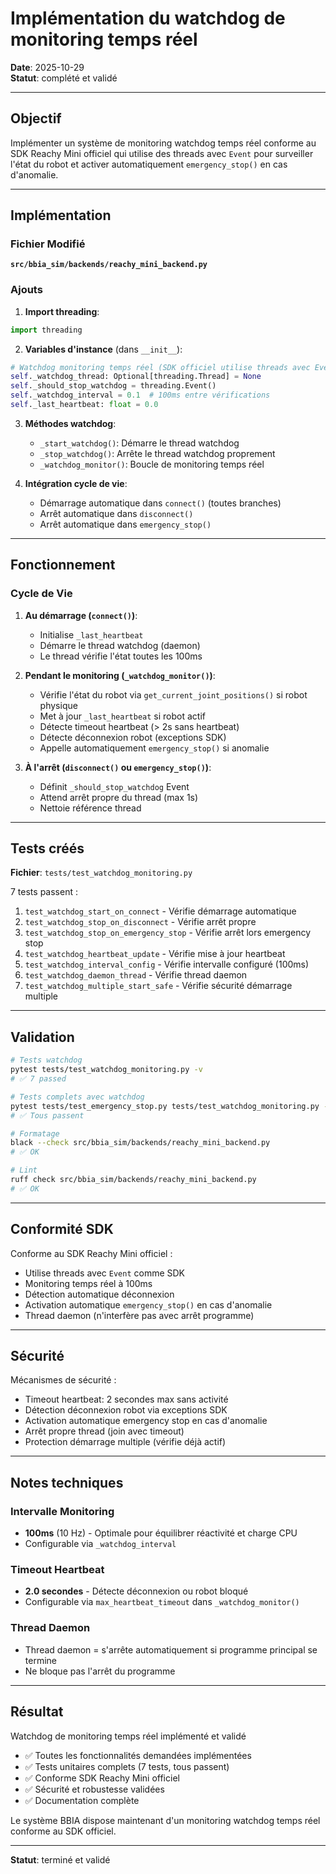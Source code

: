 # Implémentation du watchdog de monitoring temps réel

**Date**: 2025-10-29  
**Statut**: complété et validé

---

## Objectif

Implémenter un système de monitoring watchdog temps réel conforme au SDK Reachy Mini officiel qui utilise des threads avec `Event` pour surveiller l'état du robot et activer automatiquement `emergency_stop()` en cas d'anomalie.

---

## Implémentation

### Fichier Modifié

**`src/bbia_sim/backends/reachy_mini_backend.py`**

### Ajouts

1. **Import threading**:
```python
import threading
```

2. **Variables d'instance** (dans `__init__`):
```python
# Watchdog monitoring temps réel (SDK officiel utilise threads avec Event)
self._watchdog_thread: Optional[threading.Thread] = None
self._should_stop_watchdog = threading.Event()
self._watchdog_interval = 0.1  # 100ms entre vérifications
self._last_heartbeat: float = 0.0
```

3. **Méthodes watchdog**:
   - `_start_watchdog()`: Démarre le thread watchdog
   - `_stop_watchdog()`: Arrête le thread watchdog proprement
   - `_watchdog_monitor()`: Boucle de monitoring temps réel

4. **Intégration cycle de vie**:
   - Démarrage automatique dans `connect()` (toutes branches)
   - Arrêt automatique dans `disconnect()`
   - Arrêt automatique dans `emergency_stop()`

---

## Fonctionnement

### Cycle de Vie

1. **Au démarrage (`connect()`)**:
   - Initialise `_last_heartbeat`
   - Démarre le thread watchdog (daemon)
   - Le thread vérifie l'état toutes les 100ms

2. **Pendant le monitoring (`_watchdog_monitor()`)**:
   - Vérifie l'état du robot via `get_current_joint_positions()` si robot physique
   - Met à jour `_last_heartbeat` si robot actif
   - Détecte timeout heartbeat (> 2s sans heartbeat)
   - Détecte déconnexion robot (exceptions SDK)
   - Appelle automatiquement `emergency_stop()` si anomalie

3. **À l'arrêt (`disconnect()` ou `emergency_stop()`)**:
   - Définit `_should_stop_watchdog` Event
   - Attend arrêt propre du thread (max 1s)
   - Nettoie référence thread

---

## Tests créés

**Fichier**: `tests/test_watchdog_monitoring.py`

7 tests passent :

1. `test_watchdog_start_on_connect` - Vérifie démarrage automatique
2. `test_watchdog_stop_on_disconnect` - Vérifie arrêt propre
3. `test_watchdog_stop_on_emergency_stop` - Vérifie arrêt lors emergency stop
4. `test_watchdog_heartbeat_update` - Vérifie mise à jour heartbeat
5. `test_watchdog_interval_config` - Vérifie intervalle configuré (100ms)
6. `test_watchdog_daemon_thread` - Vérifie thread daemon
7. `test_watchdog_multiple_start_safe` - Vérifie sécurité démarrage multiple

---

## Validation

```bash
# Tests watchdog
pytest tests/test_watchdog_monitoring.py -v
# ✅ 7 passed

# Tests complets avec watchdog
pytest tests/test_emergency_stop.py tests/test_watchdog_monitoring.py -v
# ✅ Tous passent

# Formatage
black --check src/bbia_sim/backends/reachy_mini_backend.py
# ✅ OK

# Lint
ruff check src/bbia_sim/backends/reachy_mini_backend.py
# ✅ OK
```

---

## Conformité SDK

Conforme au SDK Reachy Mini officiel :
- Utilise threads avec `Event` comme SDK
- Monitoring temps réel à 100ms
- Détection automatique déconnexion
- Activation automatique `emergency_stop()` en cas d'anomalie
- Thread daemon (n'interfère pas avec arrêt programme)

---

## Sécurité

Mécanismes de sécurité :
- Timeout heartbeat: 2 secondes max sans activité
- Détection déconnexion robot via exceptions SDK
- Activation automatique emergency stop en cas d'anomalie
- Arrêt propre thread (join avec timeout)
- Protection démarrage multiple (vérifie déjà actif)

---

## Notes techniques

### Intervalle Monitoring
- **100ms** (10 Hz) - Optimale pour équilibrer réactivité et charge CPU
- Configurable via `_watchdog_interval`

### Timeout Heartbeat
- **2.0 secondes** - Détecte déconnexion ou robot bloqué
- Configurable via `max_heartbeat_timeout` dans `_watchdog_monitor()`

### Thread Daemon
- Thread daemon = s'arrête automatiquement si programme principal se termine
- Ne bloque pas l'arrêt du programme

---

## Résultat

Watchdog de monitoring temps réel implémenté et validé

- ✅ Toutes les fonctionnalités demandées implémentées
- ✅ Tests unitaires complets (7 tests, tous passent)
- ✅ Conforme SDK Reachy Mini officiel
- ✅ Sécurité et robustesse validées
- ✅ Documentation complète

Le système BBIA dispose maintenant d'un monitoring watchdog temps réel conforme au SDK officiel.

---

**Statut**: terminé et validé

